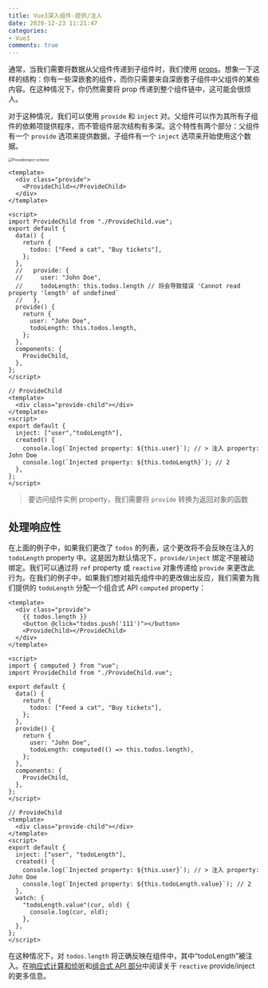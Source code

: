 ```yaml
---
title: Vue3深入组件-提供/注入
date: 2020-12-23 11:21:47
categories:
- Vue3
comments: true
---
```


通常，当我们需要将数据从父组件传递到子组件时，我们使用 [props](https://vue-docs-next-zh-cn.netlify.app/guide/component-props.html)。想象一下这样的结构：你有一些深嵌套的组件，而你只需要来自深嵌套子组件中父组件的某些内容。在这种情况下，你仍然需要将 prop 传递到整个组件链中，这可能会很烦人。

对于这种情况，我们可以使用 `provide` 和 `inject` 对。父组件可以作为其所有子组件的依赖项提供程序，而不管组件层次结构有多深。这个特性有两个部分：父组件有一个 `provide` 选项来提供数据，子组件有一个 `inject` 选项来开始使用这个数据。

<!-- more -->

<img src="https://vue-docs-next-zh-cn.netlify.app/images/components_provide.png" alt="Provide/inject scheme" style="zoom:50%;" />

```vue
<template>
  <div class="provide">
    <ProvideChild></ProvideChild>
  </div>
</template>

<script>
import ProvideChild from "./ProvideChild.vue";
export default {
  data() {
    return {
      todos: ["Feed a cat", "Buy tickets"],
    };
  },
  //   provide: {
  //     user: "John Doe",
  //     todoLength: this.todos.length // 将会导致错误 'Cannot read property 'length' of undefined`
  //   },
  provide() {
    return {
      user: "John Doe",
      todoLength: this.todos.length,
    };
  },
  components: {
    ProvideChild,
  },
};
</script>

// ProvideChild
<template>
  <div class="provide-child"></div>
</template>
<script>
export default {
  inject: ["user","todoLength"],
  created() {
    console.log(`Injected property: ${this.user}`); // > 注入 property: John Doe
    console.log(`Injected property: ${this.todoLength}`); // 2
  },
};
</script>
```

> 要访问组件实例 property，我们需要将 `provide` 转换为返回对象的函数



## 处理响应性

在上面的例子中，如果我们更改了 `todos` 的列表，这个更改将不会反映在注入的 `todoLength` property 中。这是因为默认情况下，`provide/inject` 绑定*不*是被动绑定。我们可以通过将 `ref` property 或 `reactive` 对象传递给 `provide` 来更改此行为。在我们的例子中，如果我们想对祖先组件中的更改做出反应，我们需要为我们提供的 `todoLength` 分配一个组合式 API `computed` property：

```vue
<template>
  <div class="provide">
    {{ todos.length }}
    <button @click="todos.push('111')"></button>
    <ProvideChild></ProvideChild>
  </div>
</template>

<script>
import { computed } from "vue";
import ProvideChild from "./ProvideChild.vue";

export default {
  data() {
    return {
      todos: ["Feed a cat", "Buy tickets"],
    };
  },
  provide() {
    return {
      user: "John Doe",
      todoLength: computed(() => this.todos.length),
    };
  },
  components: {
    ProvideChild,
  },
};
</script>

// ProvideChild
<template>
  <div class="provide-child"></div>
</template>
<script>
export default {
  inject: ["user", "todoLength"],
  created() {
    console.log(`Injected property: ${this.user}`); // > 注入 property: John Doe
    console.log(`Injected property: ${this.todoLength.value}`); // 2
  },
  watch: {
    "todoLength.value"(cur, old) {
      console.log(cur, old);
    },
  },
};
</script>
```

在这种情况下，对 `todos.length` 将正确反映在组件中，其中“todoLength”被注入。在[响应式计算和侦听](https://vue-docs-next-zh-cn.netlify.app/guide/reactivity-computed-watchers.html#计算值)和[组合式 API 部分](https://vue-docs-next-zh-cn.netlify.app/guide/composition-api-provide-inject.html#响应性)中阅读关于 `reactive` provide/inject 的更多信息。